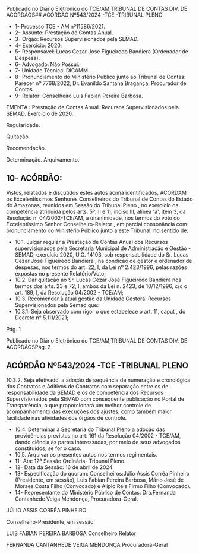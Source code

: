 Publicado  no  Diário  Eletrônico do TCE/AM,TRIBUNAL DE CONTAS DIV. DE ACÓRDÃOS## ACÓRDÃO Nº543/2024 -TCE -TRIBUNAL PLENO

- 1- Processo TCE - AM nº11586/2021.
- 2- Assunto: Prestação de Contas Anual.
- 3- Órgão: Recursos Supervisionados pela SEMAD.
- 4- Exercício: 2020.
- 5- Responsável: Lucas Cezar Jose Figueiredo Bandiera (Ordenador de Despesa).
- 6- Advogado: Não Possui.
- 7- Unidade Técnica: DICAMM.
- 8- Pronunciamento  do  Ministério  Público  junto  ao  Tribunal  de  Contas: Parecer  nº 7768/2022, Dr. Evanildo Santana Bragança, Procurador de Contas.
- 9- Relator: Conselheiro Luis Fabian Pereira Barbosa.

EMENTA : Prestação  de  Contas  Anual.  Recursos Supervisionados pela SEMAD. Exercício de 2020.

Regularidade.

Quitação.

Recomendação.

Determinação. Arquivamento.

## 10-  ACÓRDÃO:

Vistos, relatados e discutidos estes autos acima identificados, ACORDAM os Excelentíssimos Senhores Conselheiros do Tribunal de Contas do Estado do Amazonas, reunidos em Sessão do Tribunal Pleno , no exercício da competência atribuída pelos arts. 5º, II e 11, inciso III, alínea 'a', item 3, da Resolução n. 04/2002-TCE/AM, à unanimidade, nos termos do voto do Excelentíssimo Senhor Conselheiro-Relator , em  parcial consonância com pronunciamento do Ministério Público junto a este Tribunal, no sentido de:

- 10.1. Julgar regular a Prestação de Contas Anual dos Recursos supervisionados pela Secretaria Municipal de Administração e Gestão -  SEMAD,  exercício  2020,  U.G.  14103,  sob  responsabilidade  do Sr. Lucas  Cezar  José  Figueiredo  Bandiera ,  na  condição  de  gestor  e ordenador de despesas, nos termos do art. 22, I, da Lei nº 2.423/1996, pelas razões expostas no presente Relatório/Voto;
- 10.2. Dar  quitação ao Sr.  Lucas  Cezar  José  Figueiredo  Bandiera nos termos dos arts. 23 e 72, I, ambos da Lei n. 2423, de 10/12/1996, c/c o art. 189, I, da Resolução 04/2002 - TCE/AM;
- 10.3. Recomendar à atual gestão da Unidade Gestora: Recursos Supervisionados pela Semad que:
- 10.3.1. Seja observado com rigor o que estabelece o art. 11, caput , do Decreto n° 5.111/2021;

Pág. 1

Publicado  no  Diário  Eletrônico do TCE/AM,TRIBUNAL DE CONTAS DIV. DE ACÓRDÃOSPág. 2

## ACÓRDÃO Nº543/2024 -TCE -TRIBUNAL PLENO

10.3.2. Seja  efetivado,  a  adoção  de  sequência  de  numeração  e cronológica  dos  Contratos  e  Aditivos  de  Contratos  com  separação entre  os  de  responsabilidade  da  SEMAD  e  os  de  competência  dos Recursos Supervisionados pela SEMAD com consequente publicação no  Portal  de  Transparência,  o  que  proporcionará  um  melhor  controle de acompanhamento das execuções dos ajustes, como também maior facilidade nas atividades dos órgãos de controle.

- 10.4. Determinar à Secretaria do Tribunal Pleno a adoção das providências previstas no art. 161 da Resolução 04/2002 - TCE/AM, dando ciência às partes interessadas, por meio de seus advogados constituídos, se for o caso.
- 10.5. Arquivar os presentes autos nos termos regimentais.
- 11-  Ata: 12ª Sessão Ordinária- Tribunal Pleno.
- 12-  Data da Sessão: 16 de abril de 2024.
- 13-  Especificação  do  quorum: Conselheiros:Júlio  Assis  Corrêa  Pinheiro  (Presidente, em  sessão),  Luis  Fabian  Pereira  Barbosa,  Mário  José  de  Moraes  Costa  Filho (Convocado) e Alípio Reis Firmo Filho (Convocado).
- 14-  Representante do Ministério Público de Contas: Dra.Fernanda Cantanhede Veiga Mendonça, Procuradora-Geral.

JÚLIO ASSIS CORRÊA PINHEIRO

Conselheiro-Presidente, em sessão

LUIS FABIAN PEREIRA BARBOSA Conselheiro Relator

FERNANDA CANTANHEDE VEIGA MENDONÇA Procuradora-Geral